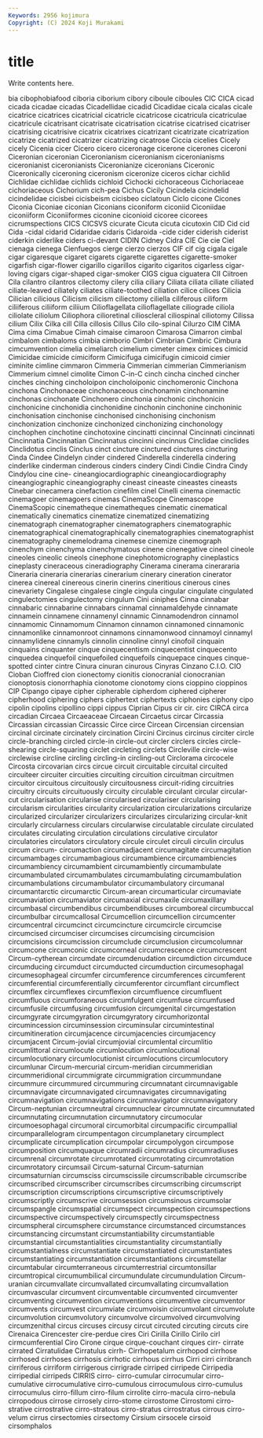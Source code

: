 ```yaml
---
Keywords: 2956 kojimura
Copyright: (C) 2024 Koji Murakami
---
```


# title

Write contents here.



bia cibophobiafood ciboria ciborium cibory ciboule ciboules CIC CICA cicad
cicada cicadae cicadas Cicadellidae cicadid Cicadidae cicala cicalas cicale cicatrice
cicatrices cicatricial cicatricle cicatricose cicatricula cicatriculae cicatricule cicatrisant cicatrisate cicatrisation
cicatrise cicatrised cicatriser cicatrising cicatrisive cicatrix cicatrixes cicatrizant cicatrizate cicatrization
cicatrize cicatrized cicatrizer cicatrizing cicatrose Ciccia cicelies Cicely cicely Cicenia
cicer Cicero cicero ciceronage cicerone cicerones ciceroni Ciceronian ciceronian Ciceronianism
ciceronianism ciceronianisms ciceronianist ciceronianists Ciceronianize ciceronians Ciceronic Ciceronically ciceroning ciceronism
ciceronize ciceros cichar cichlid Cichlidae cichlidae cichlids cichloid Cichocki cichoraceous
Cichoriaceae cichoriaceous Cichorium cich-pea Cichus Cicily Cicindela cicindelid cicindelidae cicisbei
cicisbeism cicisbeo ciclatoun Ciclo cicone Cicones Ciconia Ciconiae ciconian Ciconians
ciconiform ciconiid Ciconiidae ciconiiform Ciconiiformes ciconine ciconioid cicoree cicorees cicrumspections
CICS CICSVS cicurate Cicuta cicuta cicutoxin CID Cid cid Cida
-cidal cidarid Cidaridae cidaris Cidaroida -cide cider ciderish ciderist ciderkin
ciderlike ciders ci-devant CIDIN Cidney Cidra CIE Cie cie Ciel
cienaga cienega Cienfuegos cierge cierzo cierzos CIF cif cig cigala
cigale cigar cigaresque cigaret cigarets cigarette cigarettes cigarette-smoker cigarfish cigar-flower
cigarillo cigarillos cigarito cigaritos cigarless cigar-loving cigars cigar-shaped cigar-smoker CIGS
cigua ciguatera CII Ciitroen Cila cilantro cilantros cilectomy cilery cilia
ciliary Ciliata ciliata ciliate ciliated ciliate-leaved ciliately ciliates ciliate-toothed ciliation
cilice cilices Cilicia Cilician cilicious Cilicism cilicism ciliectomy ciliella ciliferous
ciliform ciliiferous ciliiform ciliium Cilioflagellata cilioflagellate ciliograde ciliola ciliolate ciliolum
Ciliophora cilioretinal cilioscleral ciliospinal ciliotomy Cilissa cilium Cilix Cilka cill
Cilla cillosis Cillus Cilo cilo-spinal Cilurzo CIM CIMA Cima cima
Cimabue Cimah cimaise cimaroon Cimarosa Cimarron cimbal cimbalom cimbaloms cimbia
cimborio Cimbri Cimbrian Cimbric Cimbura cimcumvention cimelia cimeliarch cimelium cimeter
cimex cimices cimicid Cimicidae cimicide cimiciform Cimicifuga cimicifugin cimicoid cimier
ciminite cimline cimmaron Cimmeria Cimmerian cimmerian Cimmerianism Cimmerium cimnel cimolite
Cimon C-in-C cinch cincha cinched cincher cinches cinching cincholoipon cincholoiponic
cinchomeronic Cinchona cinchona Cinchonaceae cinchonaceous cinchonamin cinchonamine cinchonas cinchonate Cinchonero
cinchonia cinchonic cinchonicin cinchonicine cinchonidia cinchonidine cinchonin cinchonine cinchoninic cinchonisation
cinchonise cinchonised cinchonising cinchonism cinchonization cinchonize cinchonized cinchonizing cinchonology cinchophen
cinchotine cinchotoxine cincinatti cincinnal Cincinnati cincinnati Cincinnatia Cincinnatian Cincinnatus cincinni
cincinnus Cinclidae cinclides Cinclidotus cinclis Cinclus cinct cincture cinctured cinctures
cincturing Cinda Cindee Cindelyn cinder cindered Cinderella cinderella cindering cinderlike
cinderman cinderous cinders cindery Cindi Cindie Cindra Cindy Cindylou cine
cine- cineangiocardiographic cineangiocardiography cineangiographic cineangiography cineast cineaste cineastes cineasts Cinebar
cinecamera cinefaction cinefilm cinel Cinelli cinema cinemactic cinemagoer cinemagoers cinemas
CinemaScope Cinemascope CinemaScopic cinematheque cinematheques cinematic cinematical cinematically cinematics cinematize
cinematized cinematizing cinematograph cinematographer cinematographers cinematographic cinematographical cinematographically cinematographies cinematographist
cinematography cinemelodrama cinemese cinemize cinemograph cinenchym cinenchyma cinenchymatous cinene cinenegative
cineol cineole cineoles cineolic cineols cinephone cinephotomicrography cineplastics cineplasty cineraceous
cineradiography Cinerama cinerama cinerararia Cineraria cineraria cinerarias cinerarium cinerary cineration
cinerator cinerea cinereal cinereous cinerin cinerins cineritious cinerous cines cinevariety
Cingalese cingalese cingle cingula cingular cingulate cingulated cingulectomies cingulectomy cingulum
Cini ciniphes Cinna cinnabar cinnabaric cinnabarine cinnabars cinnamal cinnamaldehyde cinnamate
cinnamein cinnamene cinnamenyl cinnamic Cinnamodendron cinnamol cinnamomic Cinnamomum Cinnamon cinnamon
cinnamoned cinnamonic cinnamonlike cinnamonroot cinnamons cinnamonwood cinnamoyl cinnamyl cinnamylidene cinnamyls
cinnolin cinnoline cinnyl cinofoil cinquain cinquains cinquanter cinque cinquecentism cinquecentist
cinquecento cinquedea cinquefoil cinquefoiled cinquefoils cinquepace cinques cinque-spotted cinter cintre
Cinura cinuran cinurous Cinyras Cinzano C.I.O. CIO Cioban Cioffred cion
cionectomy cionitis cionocranial cionocranian cionoptosis cionorrhaphia cionotome cionotomy cions cioppino
cioppinos CIP Cipango cipaye cipher cipherable cipherdom ciphered cipherer cipherhood
ciphering ciphers ciphertext ciphertexts ciphonies ciphony cipo cipolin cipolins cipollino
cippi cippus Ciprian Cipus cir cir. circ CIRCA circa circadian
Circaea Circaeaceae Circaean Circaetus circar Circassia Circassian circassian Circassic Circe
circe Circean Circensian circensian circinal circinate circinately circination Circini Circinus
circinus circiter circle circle-branching circled circle-in circle-out circler circlers circles
circle-shearing circle-squaring circlet circleting circlets Circleville circle-wise circlewise circline circling
circling-in circling-out Circlorama circocele Circosta circovarian circs circue circuit circuitable
circuital circuited circuiteer circuiter circuities circuiting circuition circuitman circuitmen circuitor
circuitous circuitously circuitousness circuit-riding circuitries circuitry circuits circuituously circuity circulable
circulant circular circular-cut circularisation circularise circularised circulariser circularising circularism circularities
circularity circularization circularizations circularize circularized circularizer circularizers circularizes circularizing circular-knit
circularly circularness circulars circularwise circulatable circulate circulated circulates circulating circulation
circulations circulative circulator circulatories circulators circulatory circule circulet circuli circulin
circulus circum circum- circumaction circumadjacent circumagitate circumagitation circumambages circumambagious circumambience
circumambiencies circumambiency circumambient circumambiently circumambulate circumambulated circumambulates circumambulating circumambulation circumambulations
circumambulator circumambulatory circumanal circumantarctic circumarctic Circum-arean circumarticular circumaviate circumaviation circumaviator
circumaxial circumaxile circumaxillary circumbasal circumbendibus circumbendibuses circumboreal circumbuccal circumbulbar circumcallosal
Circumcellion circumcellion circumcenter circumcentral circumcinct circumcincture circumcircle circumcise circumcised circumciser
circumcises circumcising circumcision circumcisions circumcission circumclude circumclusion circumcolumnar circumcone circumconic
circumcorneal circumcrescence circumcrescent Circum-cytherean circumdate circumdenudation circumdiction circumduce circumducing circumduct
circumducted circumduction circumesophagal circumesophageal circumfer circumference circumferences circumferent circumferential circumferentially
circumferentor circumflant circumflect circumflex circumflexes circumflexion circumfluence circumfluent circumfluous circumforaneous
circumfulgent circumfuse circumfused circumfusile circumfusing circumfusion circumgenital circumgestation circumgyrate circumgyration
circumgyratory circumhorizontal circumincession circuminsession circuminsular circumintestinal circumitineration circumjacence circumjacencies circumjacency
circumjacent Circum-jovial circumjovial circumlental circumlitio circumlittoral circumlocute circumlocution circumlocutional circumlocutionary
circumlocutionist circumlocutions circumlocutory circumlunar Circum-mercurial circum-meridian circummeridian circummeridional circummigrate circummigration
circummundane circummure circummured circummuring circumnatant circumnavigable circumnavigate circumnavigated circumnavigates circumnavigating
circumnavigation circumnavigations circumnavigator circumnavigatory Circum-neptunian circumneutral circumnuclear circumnutate circumnutated circumnutating
circumnutation circumnutatory circumocular circumoesophagal circumoral circumorbital circumpacific circumpallial circumparallelogram circumpentagon
circumplanetary circumplect circumplicate circumplication circumpolar circumpolygon circumpose circumposition circumquaque circumradii
circumradius circumradiuses circumrenal circumrotate circumrotated circumrotating circumrotation circumrotatory circumsail Circum-saturnal
Circum-saturnian circumsaturnian circumsciss circumscissile circumscribable circumscribe circumscribed circumscriber circumscribes circumscribing
circumscript circumscription circumscriptions circumscriptive circumscriptively circumscriptly circumscrive circumsession circumsinous circumsolar
circumspangle circumspatial circumspect circumspection circumspections circumspective circumspectively circumspectly circumspectness circumspheral
circumsphere circumstance circumstanced circumstances circumstancing circumstant circumstantiability circumstantiable circumstantial circumstantialities
circumstantiality circumstantially circumstantialness circumstantiate circumstantiated circumstantiates circumstantiating circumstantiation circumstantiations circumstellar
circumtabular circumterraneous circumterrestrial circumtonsillar circumtropical circumumbilical circumundulate circumundulation Circum-uranian circumvallate
circumvallated circumvallating circumvallation circumvascular circumvent circumventable circumvented circumventer circumventing circumvention
circumventions circumventive circumventor circumvents circumvest circumviate circumvoisin circumvolant circumvolute circumvolution
circumvolutory circumvolve circumvolved circumvolving circumzenithal circus circuses circusy circut circuted
circuting circuts cire Cirenaica Cirencester cire-perdue cires Ciri Cirilla Cirillo
Cirilo cirl cirmcumferential Ciro Cirone cirque cirque-couchant cirques cirr- cirrate
cirrated Cirratulidae Cirratulus cirrh- Cirrhopetalum cirrhopod cirrhose cirrhosed cirrhoses cirrhosis
cirrhotic cirrhous cirrhus Cirri cirri cirribranch cirriferous cirriform cirrigerous cirrigrade
cirriped cirripede Cirripedia cirripedial cirripeds CIRRIS cirro- cirro-cumular cirrocumular cirro-cumulative
cirrocumulative cirro-cumulous cirrocumulous cirro-cumulus cirrocumulus cirro-fillum cirro-filum cirrolite cirro-macula cirro-nebula
cirropodous cirrose cirrosely cirro-stome cirrostome Cirrostomi cirro-strative cirrostrative cirro-stratous cirro-stratus
cirrostratus cirrous cirro-velum cirrus cirsectomies cirsectomy Cirsium cirsocele cirsoid cirsomphalos
